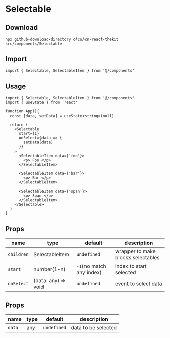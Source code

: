 # Selectable

## Download

```
npx github-download-directory c4co/cn-react-thekit src/components/Selectable
```

## Import

```tsx
import { Selectable, SelectableItem } from '@/components'
```

## Usage

```tsx
import { Selectable, SelectableItem } from '@/components'
import { useState } from 'react'

function App(){
  const [data, setData] = useState<string>(null)

  return (
    <Selectable
      start={1}
      onSelect={data => {
        setData(data)
      }}
    >
      <SelectableItem data={'foo'}>
        <p> Foo </p>
      </SelectableItem>

      <SelectableItem data={'bar'}>
        <p> Bar </p>
      </SelectableItem>

      <SelectableItem data={'span'}>
        <p> Span </p>
      </SelectableItem>
    </Selectable>
  )
}
```

## <Selectable/> Props

| name       | type                | default                  | description                        |
| ---------- | ------------------- | ------------------------ | ---------------------------------- |
| `children` | SelectableItem      | `undefined`              | wrapper to make blocks selectables |
| `start`    | number(1-n)         | `-1`(no match any index) | index to start selected            |
| `onSelect` | (data: any) => void | `undefined`              | event to select data               |

## <SelectableItem/> Props

| name   | type | default     | description         |
| ------ | ---- | ----------- | ------------------- |
| `data` | any  | `undefined` | data to be selected |
